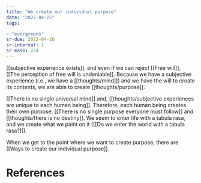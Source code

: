 ```yaml
---
title: "We create our individual purpose"
date: "2022-04-25"
tags:

- "evergreens"
sr-due: 2022-04-26
sr-interval: 1
sr-ease: 224
---
```


[[subjective experience exists]], and even if we can reject [[Free will]], [[The perception of free will is undeniable]]. Because we have a subjective experience (i.e., we have a [[thoughts/mind]]) and we have the will to create its contents, we are able to create [[thoughts/purpose]].

[[There is no single universal mind]] and, [[thoughts/subjective experiences are unique to each human being]]. Therefore, each human being creates their own purpose. [[There is no single purpose everyone must follow]] and [[thoughts/there is no destiny]]. We seem to enter life with a tabula rasa, and we create what we paint on it ([[Do we enter the world with a tabula rasa?]]).

When we get to the point where we want to create purpose, there are [[Ways to create our individual purpose]].

# References
